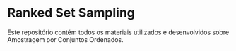 # Ranked Set Sampling

Este repositório contém todos os materiais utilizados e desenvolvidos sobre
Amostragem por Conjuntos Ordenados.
